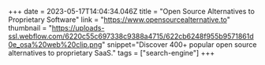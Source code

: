 +++
date = 2023-05-17T14:04:34.046Z
title = "Open Source Alternatives to Proprietary Software"
link = "https://www.opensourcealternative.to"
thumbnail = "https://uploads-ssl.webflow.com/6220c55c697338c9388a4715/622cb6248f955b9571861d0e_osa%20web%20clip.png"
snippet="Discover 400+ popular open source alternatives to proprietary SaaS."
tags = ["search-engine"]
+++
